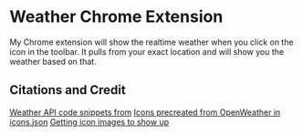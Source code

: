 # Weather Chrome Extension

My Chrome extension will show the realtime weather when you click on the icon in the toolbar. It pulls from your exact location and will show you the weather based on that.

## Citations and Credit
[Weather API code snippets from](https://enlight.nyc/projects/weather)
[Icons precreated from OpenWeather in icons.json](https://openweathermap.org/weather-conditions)
[Getting icon images to show up](https://stackoverflow.com/questions/53262006/how-do-i-show-a-conditional-image-based-on-variable)